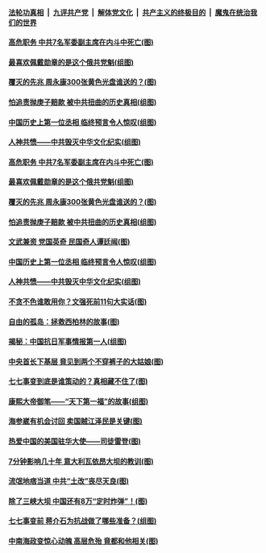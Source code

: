 ####  [法轮功真相](../../../../basic/blob/master/README.md?t=07092002) &nbsp;|&nbsp; [九评共产党](../../../../9ping.md/blob/master/README.md?t=07092002) &nbsp;|&nbsp; [解体党文化](../../../../jtdwh.md/blob/master/README.md?t=07092002)  &nbsp;|&nbsp; [共产主义的终极目的](../../../../gczydzjmd.md/blob/master/README.md?t=07092002) &nbsp;|&nbsp; [魔鬼在统治我们的世界](../../../../mgztzwmdsj.md/blob/master/README.md?t=07092002) 

#### [高危职务 中共7名军委副主席在内斗中死亡(图)](../pages/p6/937966.md?t=07092002) 

#### [最喜欢佩戴勋章的是这个俄共党魁(组图)](../pages/p6/938666.md?t=07092002) 

#### [覆灭的先兆 周永康300张黄色光盘谁送的？(图)](../pages/p6/938537.md?t=07092002) 

#### [怕追责抛庚子赔款 被中共扭曲的历史真相(组图)](../pages/p6/938779.md?t=07092002) 

#### [中国历史上第一位丞相 临终预言令人惊叹(组图)](../pages/p6/938665.md?t=07092002) 

#### [人神共愤——中共毁灭中华文化纪实(组图)](../pages/p6/938791.md?t=07092002) 

#### [高危职务 中共7名军委副主席在内斗中死亡(图)](../pages/p6/937966.md?t=07092002) 

#### [最喜欢佩戴勋章的是这个俄共党魁(组图)](../pages/p6/938666.md?t=07092002) 

#### [覆灭的先兆 周永康300张黄色光盘谁送的？(图)](../pages/p6/938537.md?t=07092002) 

#### [怕追责抛庚子赔款 被中共扭曲的历史真相(组图)](../pages/p6/938779.md?t=07092002) 

#### [文武兼资 党国英奇 民国奇人谭廷闿(图)](../pages/p6/938512.md?t=07092002) 

#### [中国历史上第一位丞相 临终预言令人惊叹(组图)](../pages/p6/938665.md?t=07092002) 

#### [人神共愤——中共毁灭中华文化纪实(组图)](../pages/p6/938791.md?t=07092002) 

#### [不贪不色谁敢用你？文强死前11句大实话(图)](../pages/p6/938533.md?t=07092002) 

#### [自由的孤岛：拯救西柏林的故事(图)](../pages/p6/938683.md?t=07092002) 

#### [揭秘：中国抗日军事情报第一人(组图)](../pages/p6/938662.md?t=07092002) 

#### [中央首长下基层 竟见到两个不穿裤子的大姑娘(图)](../pages/p6/937961.md?t=07092002) 

#### [七七事变到底是谁策动的？真相藏不住了(图)](../pages/p6/918522.md?t=07092002) 

#### [康熙大帝御笔——“天下第一福”的故事(组图)](../pages/p6/938350.md?t=07092002) 

#### [海参崴有机会讨回 卖国贼江泽民是关键(图)](../pages/p6/938782.md?t=07092002) 

#### [热爱中国的美国驻华大使——司徒雷登(图)](../pages/p6/934961.md?t=07092002) 

#### [7分钟影响几十年 意大利瓦依昂大坝的教训(图)](../pages/p6/937542.md?t=07092002) 

#### [流氓地痞当道 中共“土改”丧尽天良(图)](../pages/p6/937896.md?t=07092002) 

#### [除了三峡大坝 中国还有8万“定时炸弹”！(图)](../pages/p6/937540.md?t=07092002) 

#### [七七事变前 蒋介石为抗战做了哪些准备？(组图)](../pages/p6/938219.md?t=07092002) 

#### [中南海政变惊心动魄 高层危殆 竟都和他相关(图)](../pages/p6/937814.md?t=07092002) 

